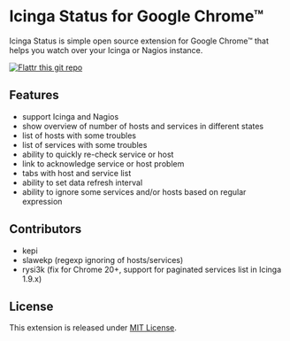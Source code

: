 Icinga Status for Google Chrome™
================================

Icinga Status is simple open source extension for Google Chrome™ that helps you watch over your Icinga or Nagios instance.

[![Flattr this git repo](http://api.flattr.com/button/flattr-badge-large.png)](https://flattr.com/thing/381395)

Features
--------

- support Icinga and Nagios
- show overview of number of hosts and services in different states
- list of hosts with some troubles
- list of services with some troubles
- ability to quickly re-check service or host
- link to acknowledge service or host problem
- tabs with host and service list
- ability to set data refresh interval
- ability to ignore some services and/or hosts based on regular expression

Contributors
------------
- kepi
- slawekp (regexp ignoring of hosts/services)
- rysi3k (fix for Chrome 20+, support for paginated services list in Icinga 1.9.x)


License
-------

This extension is released under [MIT License](http://github.com/kepi/IcingaChromedStatus/blob/master/MIT-LICENSE.txt).

